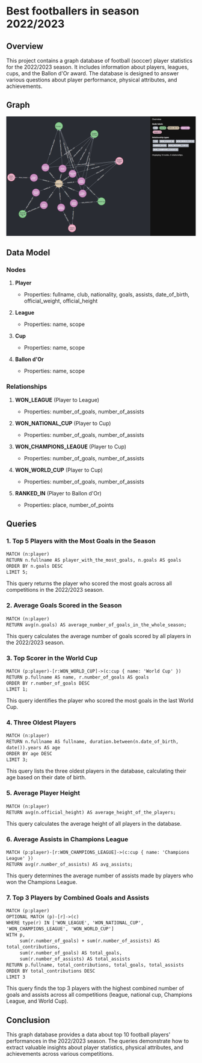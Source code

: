 # Best footballers in season 2022/2023

## Overview

This project contains a graph database of football (soccer) player statistics for the 2022/2023 season. It includes information about players, leagues, cups, and the Ballon d'Or award. The database is designed to answer various questions about player performance, physical attributes, and achievements.

## Graph

![alt text](graph_image.png)

## Data Model

### Nodes

1. **Player**

   - Properties: fullname, club, nationality, goals, assists, date_of_birth, official_weight, official_height

2. **League**

   - Properties: name, scope

3. **Cup**

   - Properties: name, scope

4. **Ballon d'Or**
   - Properties: name, scope

### Relationships

1. **WON_LEAGUE** (Player to League)

   - Properties: number_of_goals, number_of_assists

2. **WON_NATIONAL_CUP** (Player to Cup)

   - Properties: number_of_goals, number_of_assists

3. **WON_CHAMPIONS_LEAGUE** (Player to Cup)

   - Properties: number_of_goals, number_of_assists

4. **WON_WORLD_CUP** (Player to Cup)

   - Properties: number_of_goals, number_of_assists

5. **RANKED_IN** (Player to Ballon d'Or)
   - Properties: place, number_of_points

## Queries

### 1. Top 5 Players with the Most Goals in the Season

```cypher
MATCH (n:player)
RETURN n.fullname AS player_with_the_most_goals, n.goals AS goals
ORDER BY n.goals DESC
LIMIT 5;
```

This query returns the player who scored the most goals across all competitions in the 2022/2023 season.

### 2. Average Goals Scored in the Season

```cypher
MATCH (n:player)
RETURN avg(n.goals) AS average_number_of_goals_in_the_whole_season;
```

This query calculates the average number of goals scored by all players in the 2022/2023 season.

### 3. Top Scorer in the World Cup

```cypher
MATCH (p:player)-[r:WON_WORLD_CUP]->(c:cup { name: 'World Cup' })
RETURN p.fullname AS name, r.number_of_goals AS goals
ORDER BY r.number_of_goals DESC
LIMIT 1;
```

This query identifies the player who scored the most goals in the last World Cup.

### 4. Three Oldest Players

```cypher
MATCH (n:player)
RETURN n.fullname AS fullname, duration.between(n.date_of_birth, date()).years AS age
ORDER BY age DESC
LIMIT 3;
```

This query lists the three oldest players in the database, calculating their age based on their date of birth.

### 5. Average Player Height

```cypher
MATCH (n:player)
RETURN avg(n.official_height) AS average_height_of_the_players;
```

This query calculates the average height of all players in the database.

### 6. Average Assists in Champions League

```cypher
MATCH (p:player)-[r:WON_CHAMPIONS_LEAGUE]->(c:cup { name: 'Champions League' })
RETURN avg(r.number_of_assists) AS avg_assists;
```

This query determines the average number of assists made by players who won the Champions League.

### 7. Top 3 Players by Combined Goals and Assists

```cypher
MATCH (p:player)
OPTIONAL MATCH (p)-[r]->(c)
WHERE type(r) IN ['WON_LEAGUE', 'WON_NATIONAL_CUP', 'WON_CHAMPIONS_LEAGUE', 'WON_WORLD_CUP']
WITH p,
     sum(r.number_of_goals) + sum(r.number_of_assists) AS total_contributions,
     sum(r.number_of_goals) AS total_goals,
     sum(r.number_of_assists) AS total_assists
RETURN p.fullname, total_contributions, total_goals, total_assists
ORDER BY total_contributions DESC
LIMIT 3
```

This query finds the top 3 players with the highest combined number of goals and assists across all competitions (league, national cup, Champions League, and World Cup).

## Conclusion

This graph database provides a data about top 10 football players' performances in the 2022/2023 season. The queries demonstrate how to extract valuable insights about player statistics, physical attributes, and achievements across various competitions.

